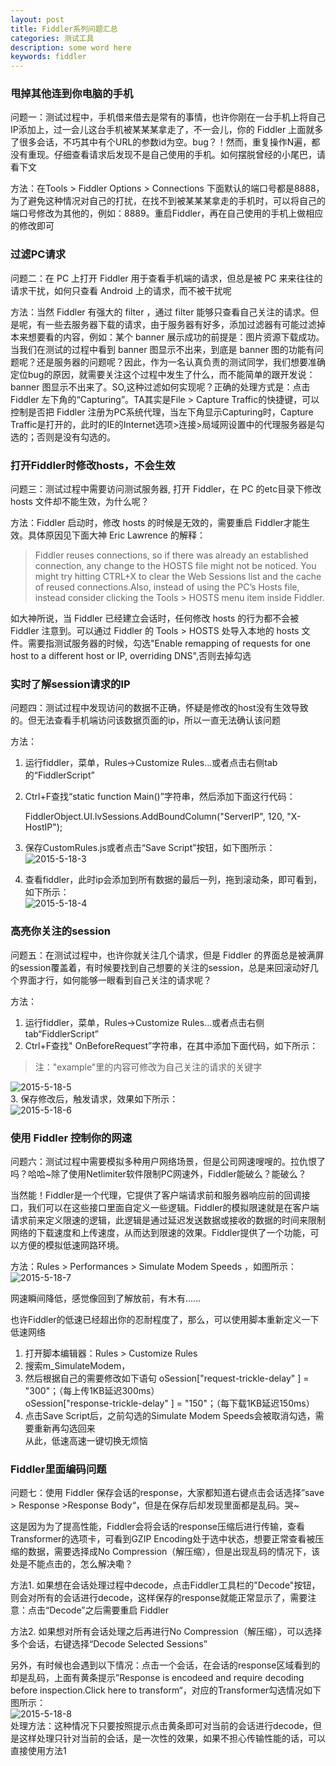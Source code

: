 ```yaml
---
layout: post
title: Fiddler系列问题汇总
categories: 测试工具
description: some word here
keywords: fiddler
---
```


### 甩掉其他连到你电脑的手机
问题一：测试过程中，手机借来借去是常有的事情，也许你刚在一台手机上将自己IP添加上，过一会儿这台手机被某某某拿走了，不一会儿，你的 Fiddler 上面就多了很多会话，不巧其中有个URL的参数id为空。bug？！然而，重复操作N遍，都没有重现。仔细查看请求后发现不是自己使用的手机。如何摆脱曾经的小尾巴，请看下文  



方法：在Tools > Fiddler Options > Connections 下面默认的端口号都是8888，为了避免这种情况对自己的打扰，在找不到被某某某拿走的手机时，可以将自己的端口号修改为其他的，例如：8889。重启Fiddler，再在自己使用的手机上做相应的修改即可

### 过滤PC请求
问题二：在 PC 上打开 Fiddler 用于查看手机端的请求，但总是被 PC 来来往往的请求干扰，如何只查看 Android 上的请求，而不被干扰呢



方法：当然 Fiddler 有强大的 filter ，通过 filter 能够只查看自己关注的请求。但是呢，有一些去服务器下载的请求，由于服务器有好多，添加过滤器有可能过滤掉本来想要看的内容，例如：某个 banner 展示成功的前提是：图片资源下载成功。当我们在测试的过程中看到 banner 图显示不出来，到底是 banner 图的功能有问题呢？还是服务器的问题呢？因此，作为一名认真负责的测试同学，我们想要准确定位bug的原因，就需要关注这个过程中发生了什么，而不能简单的跟开发说：banner 图显示不出来了。SO,这种过滤如何实现呢？正确的处理方式是：点击 Fiddler 左下角的“Capturing”。TA其实是File > Capture Traffic的快捷键，可以控制是否把 Fiddler 注册为PC系统代理，当左下角显示Capturing时，Capture Traffic是打开的，此时的IE的Internet选项>连接>局域网设置中的代理服务器是勾选的；否则是没有勾选的。

### 打开Fiddler时修改hosts，不会生效
问题三：测试过程中需要访问测试服务器, 打开 Fiddler，在 PC 的etc目录下修改 hosts 文件却不能生效，为什么呢？


方法：Fiddler 启动时，修改 hosts 的时候是无效的，需要重启 Fiddler才能生效。具体原因见下面大神 Eric Lawrence 的解释：  
>Fiddler reuses connections, so if there was already an established connection, any change to the HOSTS file might not be noticed. You might try hitting CTRL+X to clear the Web Sessions list and the cache of reused connections.Also, instead of using the PC’s Hosts file, instead consider clicking the Tools > HOSTS menu item inside Fiddler.    


如大神所说，当 Fiddler 已经建立会话时，任何修改 hosts 的行为都不会被 Fiddler 注意到。可以通过 Fiddler 的 Tools > HOSTS 处导入本地的 hosts 文件。需要指测试服务器的时候，勾选"Enable remapping of requests for one host to a different host or IP, overriding DNS",否则去掉勾选

### 实时了解session请求的IP
问题四：测试过程中发现访问的数据不正确，怀疑是修改的host没有生效导致的。但无法查看手机端访问该数据页面的ip，所以一直无法确认该问题


方法：  
1. 运行fiddler，菜单，Rules->Customize Rules…或者点击右侧tab的“FiddlerScript”
2. Ctrl+F查找“static function Main()”字符串，然后添加下面这行代码：

    FiddlerObject.UI.lvSessions.AddBoundColumn("ServerIP", 120, "X-HostIP");
3. 保存CustomRules.js或者点击“Save Script”按钮，如下图所示：  
![2015-5-18-3](/images/2015-5-18-3.png)    
4. 查看fiddler，此时ip会添加到所有数据的最后一列，拖到滚动条，即可看到，如下所示：  
![2015-5-18-4](/images/2015-5-18-4.png)    

### 高亮你关注的session
问题五：在测试过程中，也许你就关注几个请求，但是 Fiddler 的界面总是被满屏的session覆盖着，有时候要找到自己想要的关注的session，总是来回滚动好几个界面才行，如何能够一眼看到自己关注的请求呢？


方法：    
1. 运行fiddler，菜单，Rules->Customize Rules…或者点击右侧tab“FiddlerScript”  
2. Ctrl+F查找" OnBeforeRequest”字符串，在其中添加下面代码，如下所示：   
>注："example"里的内容可修改为自己关注的请求的关键字

![2015-5-18-5](/images/2015-5-18-5.png)  
3. 保存修改后，触发请求，效果如下所示：  
![2015-5-18-6](/images/2015-5-18-6.png)  
   
### 使用 Fiddler 控制你的网速
问题六：测试过程中需要模拟多种用户网络场景，但是公司网速嗖嗖的。拉仇恨了吗？哈哈~除了使用Netlimiter软件限制PC网速外，Fiddler能破么？能破么？   


当然能！Fiddler是一个代理，它提供了客户端请求前和服务器响应前的回调接口，我们可以在这些接口里面自定义一些逻辑。Fiddler的模拟限速就是在客户端请求前来定义限速的逻辑，此逻辑是通过延迟发送数据或接收的数据的时间来限制网络的下载速度和上传速度，从而达到限速的效果。Fiddler提供了一个功能，可以方便的模拟低速网路环境。


方法：Rules > Performances > Simulate Modem Speeds ，如图所示：  
![2015-5-18-7](/images/2015-5-18-7.png)  


网速瞬间降低，感觉像回到了解放前，有木有……  


也许Fiddler的低速已经超出你的忍耐程度了，那么，可以使用脚本重新定义一下低速网络  
1. 打开脚本编辑器：Rules > Customize Rules
2. 搜索m_SimulateModem，
3. 然后根据自己的需要修改如下语句
    oSession["request-trickle-delay" ] = "300"；（每上传1KB延迟300ms）  
    oSession["response-trickle-delay" ] = "150"；（每下载1KB延迟150ms）  
4. 点击Save Script后，之前勾选的Simulate Modem Speeds会被取消勾选，需要重新再勾选回来  
从此，低速高速一键切换无烦恼  


### Fiddler里面编码问题
问题七：使用 Fiddler 保存会话的response，大家都知道右键点击会话选择”save > Response >Response Body“，但是在保存后却发现里面都是乱码。哭~  


这是因为为了提高性能，Fiddler会将会话的response压缩后进行传输，查看Transformer的选项卡，可看到GZIP Encoding处于选中状态，想要正常查看被压缩的数据，需要选择成No Compression（解压缩），但是出现乱码的情况下，该处是不能点击的，怎么解决嘞？



方法1. 如果想在会话处理过程中decode，点击Fiddler工具栏的"Decode"按钮，则会对所有的会话进行decode，这样保存的response就能正常显示了，需要注意：点击“Decode”之后需要重启 Fiddler


方法2. 如果想对所有会话处理之后再进行No Compression（解压缩），可以选择多个会话，右键选择“Decode Selected Sessions”


另外，有时候也会遇到以下情况：点击一个会话，在会话的response区域看到的却是乱码，上面有黄条提示”Response is encodeed and require decoding before inspection.Click here to transform“，对应的Transformer勾选情况如下图所示：  
![2015-5-18-8](/images/2015-5-18-8.png)  
处理方法：这种情况下只要按照提示点击黄条即可对当前的会话进行decode，但是这样处理只针对当前的会话，是一次性的效果，如果不担心传输性能的话，可以直接使用方法1
